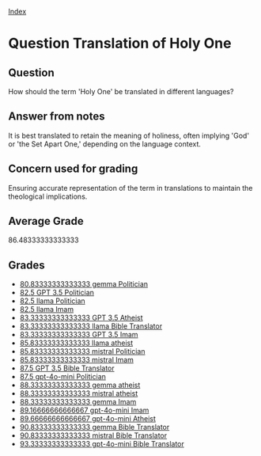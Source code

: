 
[Index](../../index.md)
# Question Translation of Holy One
## Question
How should the term 'Holy One' be translated in different languages?

## Answer from notes
It is best translated to retain the meaning of holiness, often implying 'God' or 'the Set Apart One,' depending on the language context.

## Concern used for grading
Ensuring accurate representation of the term in translations to maintain the theological implications.

## Average Grade
86.48333333333333

## Grades
 * [80.83333333333333 gemma Politician](../answers/gemma_Politician/Translation_of_Holy_One.md)
 * [82.5 GPT 3.5 Politician](../answers/GPT_3.5_Politician/Translation_of_Holy_One.md)
 * [82.5 llama Politician](../answers/llama_Politician/Translation_of_Holy_One.md)
 * [82.5 llama Imam](../answers/llama_Imam/Translation_of_Holy_One.md)
 * [83.33333333333333 GPT 3.5 Atheist](../answers/GPT_3.5_Atheist/Translation_of_Holy_One.md)
 * [83.33333333333333 llama Bible Translator](../answers/llama_Bible_Translator/Translation_of_Holy_One.md)
 * [83.33333333333333 GPT 3.5 Imam](../answers/GPT_3.5_Imam/Translation_of_Holy_One.md)
 * [85.83333333333333 llama atheist](../answers/llama_atheist/Translation_of_Holy_One.md)
 * [85.83333333333333 mistral Politician](../answers/mistral_Politician/Translation_of_Holy_One.md)
 * [85.83333333333333 mistral Imam](../answers/mistral_Imam/Translation_of_Holy_One.md)
 * [87.5 GPT 3.5 Bible Translator](../answers/GPT_3.5_Bible_Translator/Translation_of_Holy_One.md)
 * [87.5 gpt-4o-mini Politician](../answers/gpt-4o-mini_Politician/Translation_of_Holy_One.md)
 * [88.33333333333333 gemma atheist](../answers/gemma_atheist/Translation_of_Holy_One.md)
 * [88.33333333333333 mistral atheist](../answers/mistral_atheist/Translation_of_Holy_One.md)
 * [88.33333333333333 gemma Imam](../answers/gemma_Imam/Translation_of_Holy_One.md)
 * [89.16666666666667 gpt-4o-mini Imam](../answers/gpt-4o-mini_Imam/Translation_of_Holy_One.md)
 * [89.66666666666667 gpt-4o-mini Atheist](../answers/gpt-4o-mini_Atheist/Translation_of_Holy_One.md)
 * [90.83333333333333 gemma Bible Translator](../answers/gemma_Bible_Translator/Translation_of_Holy_One.md)
 * [90.83333333333333 mistral Bible Translator](../answers/mistral_Bible_Translator/Translation_of_Holy_One.md)
 * [93.33333333333333 gpt-4o-mini Bible Translator](../answers/gpt-4o-mini_Bible_Translator/Translation_of_Holy_One.md)
